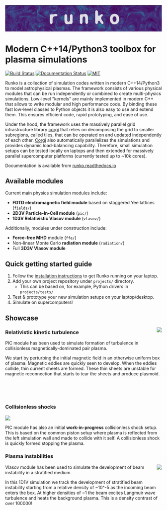 <img align="top" src="docs/header.png">

# Modern C++14/Python3 toolbox for plasma simulations

[![Build Status](https://travis-ci.com/natj/runko.svg?branch=master)](https://travis-ci.com/natj/runko) [![Documentation Status](https://readthedocs.org/projects/runko/badge/?version=latest)](https://runko.readthedocs.io/en/latest/?badge=latest) [![MIT](https://badges.frapsoft.com/os/mit/mit.svg?v=102)](https://github.com/natj/runko/LICENSE) 

Runko is a collection of simulation codes written in modern C++14/Python3 to model astrophysical plasmas. The framework consists of various physical modules that can be run independently or combined to create multi-physics simulations. Low-level "kernels" are mainly implemented in modern C++ that allows to write modular and high performance code. By binding these fast low-level classes to Python objects it is also easy to use and extend them. This ensures efficient code, rapid prototyping, and ease of use.

Under the hood, the framework uses the massively parallel grid infrastructure library [corgi](https://github.com/natj/corgi) that relies on decomposing the grid to smaller subregions, called tiles, that can be operated on and updated independently of each other. [Corgi](https://github.com/natj/corgi) also automatically parallelizes the simulations and provides dynamic load-balancing capability. Therefore, small simulation setups can be tested locally on laptops and then extended for massively parallel supercomputer platforms (currently tested up to ~10k cores).

Documentation is available from [runko.readthedocs.io](https://runko.readthedocs.io/en/latest/?badge=latest) 


## Available modules
Current main physics simulation modules include:
- **FDTD electromagnetic field module** based on staggered Yee lattices (`fields/`)
- **2D3V Particle-In-Cell module** (`pic/`)
- **1D3V Relativistic Vlasov module** (`vlasov/`)

Additionally, modules under construction include:
- **Force-free MHD** module (`ffe/`)
- Non-linear Monte Carlo **radiation module** (`radiation/`)
- Full **3D3V Vlasov module**


## Quick getting started guide
1) Follow the [installation instructions](https://runko.readthedocs.io/en/latest/installation.html) to get Runko running on your laptop.
2) Add your own project repository under `projects/` directory.
	- This can be based on, for example, Python drivers in `projects/tests/`
3) Test & prototype your new simulation setups on your laptop/desktop.
4) Simulate on supercomputers!

## Showcase
<img align="right" src="https://cdn.jsdelivr.net/gh/natj/pb-utilities@master/movies/turb_small.gif">	

### Relativistic kinetic turbulence 	
PIC module has been used to simulate formation of turbulence in collisionless magnetically-dominated pair plasma.

We start by perturbing the initial magnetic field in an otherwise uniform box of plasma. Magnetic eddies are quickly seen to develop. When the eddies collide, thin current sheets are formed. These thin sheets are unstable for magnetic reconnection that starts to tear the sheets and produce plasmoid.

</br>
</br>
</br>

### Collisionless shocks
<img align="center" src="https://cdn.jsdelivr.net/gh/natj/pb-utilities@master/movies/shock.gif">

PIC module has also an initial **work-in-progress** collisionless shock setup. This is based on the common piston setup where plasma is reflected from the left simulation wall and made to collide with it self. A collisionless shock is quickly formed stopping the plasma.


### Plasma instabilities

<img align="right" src="https://cdn.jsdelivr.net/gh/natj/pb-utilities@master/movies/beam.gif">	

Vlasov module has been used to simulate the development of beam instability in a stratified medium. 

In this 1D1V simulation we track the development of stratified beam instability starting from a relative density of ~10^-5 as the incoming beam enters the box. At higher densities of ~1 the beam excites Langmuir wave turbulence and heats the background plasma. This is a density contrast of over 100000!



